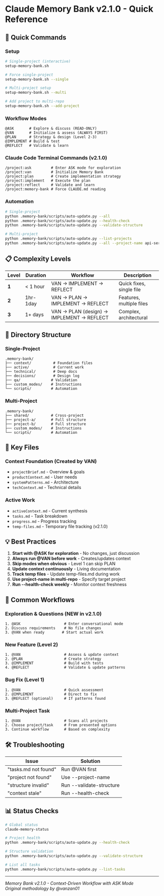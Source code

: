 # Claude Memory Bank v2.1.0 - Quick Reference

## 🚀 Quick Commands

### Setup
```bash
# Single-project (interactive)
setup-memory-bank.sh

# Force single-project
setup-memory-bank.sh --single

# Multi-project setup
setup-memory-bank.sh --multi

# Add project to multi-repo
setup-memory-bank.sh --add-project
```

### Workflow Modes
```
@ASK       # Explore & discuss (READ-ONLY)
@VAN       # Initialize & assess (ALWAYS FIRST)
@PLAN      # Strategy & design (Level 2-3)
@IMPLEMENT # Build & test
@REFLECT   # Validate & learn
```

### Claude Code Terminal Commands (v2.1.0)
```
/project:ask         # Enter ASK mode for exploration
/project:van         # Initialize Memory Bank
/project:plan        # Create implementation strategy
/project:implement   # Execute the plan
/project:reflect     # Validate and learn
/project:memory-bank # Force CLAUDE.md reading
```

### Automation
```bash
# Single-project
python .memory-bank/scripts/auto-update.py --all
python .memory-bank/scripts/auto-update.py --health-check
python .memory-bank/scripts/auto-update.py --validate-structure

# Multi-project
python .memory-bank/scripts/auto-update.py --list-projects
python .memory-bank/scripts/auto-update.py --all --project-name api-service
```

## 📋 Complexity Levels

| Level | Duration | Workflow | Description |
|-------|----------|----------|-------------|
| **1** | < 1 hour | VAN → IMPLEMENT → REFLECT | Quick fixes, single file |
| **2** | 1hr-1day | VAN → PLAN → IMPLEMENT → REFLECT | Features, multiple files |
| **3** | 1+ days | VAN → PLAN (design) → IMPLEMENT → REFLECT | Complex, architectural |

## 📁 Directory Structure

### Single-Project
```
.memory-bank/
├── context/          # Foundation files
├── active/           # Current work
├── technical/        # Deep docs
├── decisions/        # Design log
├── qa/              # Validation
├── custom_modes/    # Instructions
└── scripts/         # Automation
```

### Multi-Project
```
.memory-bank/
├── shared/          # Cross-project
├── project-a/       # Full structure
├── project-b/       # Full structure
├── custom_modes/    # Instructions
└── scripts/         # Automation
```

## 🔑 Key Files

### Context Foundation (Created by VAN)
- `projectBrief.md` - Overview & goals
- `productContext.md` - User needs
- `systemPatterns.md` - Architecture
- `techContext.md` - Technical details

### Active Work
- `activeContext.md` - Current synthesis
- `tasks.md` - Task breakdown  
- `progress.md` - Progress tracking
- `temp-files.md` - Temporary file tracking (v2.1.0)

## 💡 Best Practices

1. **Start with @ASK for exploration** - No changes, just discussion
2. **Always run @VAN before work** - Creates/updates context
3. **Skip modes when obvious** - Level 1 can skip PLAN
4. **Update context continuously** - Living documentation
5. **Track temp files** - Update temp-files.md during work
6. **Use project-name in multi-repo** - Specify target project
7. **Run --health-check weekly** - Monitor context freshness

## 🎯 Common Workflows

### Exploration & Questions (NEW in v2.1.0)
```
1. @ASK                    # Enter conversational mode
2. Discuss requirements    # No file changes
3. @VAN when ready        # Start actual work
```

### New Feature (Level 2)
```
1. @VAN                    # Assess & update context
2. @PLAN                   # Create strategy
3. @IMPLEMENT              # Build with tests
4. @REFLECT                # Validate & update patterns
```

### Bug Fix (Level 1)
```
1. @VAN                    # Quick assessment
2. @IMPLEMENT              # Direct to fix
3. @REFLECT (optional)     # If patterns found
```

### Multi-Project Task
```
1. @VAN                    # Scans all projects
2. Choose project/task     # From presented options
3. Continue workflow       # Based on complexity
```

## 🛠️ Troubleshooting

| Issue | Solution |
|-------|----------|
| "tasks.md not found" | Run @VAN first |
| "project not found" | Use --project-name |
| "structure invalid" | Run --validate-structure |
| "context stale" | Run --health-check |

## 📊 Status Checks

```bash
# Global status
claude-memory-status

# Project health
python .memory-bank/scripts/auto-update.py --health-check

# Structure validation
python .memory-bank/scripts/auto-update.py --validate-structure

# List all tasks
python .memory-bank/scripts/auto-update.py --list-tasks
```

---
*Memory Bank v2.1.0 - Context-Driven Workflow with ASK Mode*  
*Original methodology by @vanzan01*